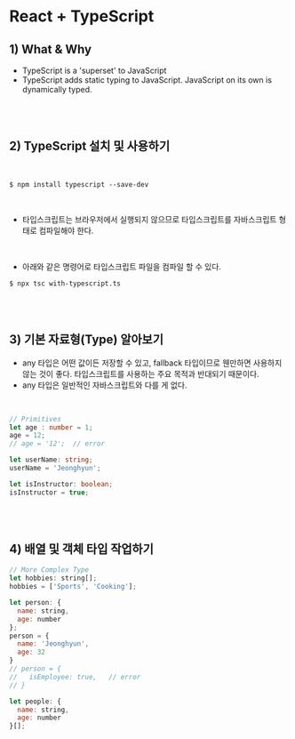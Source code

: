 # React + TypeScript

## 1) What & Why
-   TypeScript is a 'superset' to JavaScript
-   TypeScript adds static typing to JavaScript. JavaScript on its own is dynamically typed. 

<br><br>

## 2) TypeScript 설치 및 사용하기

<br>

```
$ npm install typescript --save-dev
```

<br>

-   타입스크립트는 브라우저에서 실행되지 않으므로 타입스크립트를 자바스크립트 형태로 컴파일해야 한다.

<br>

-   아래와 같은 명령어로 타입스크립트 파일을 컴파일 할 수 있다.

```
$ npx tsc with-typescript.ts
```

<br><br>

## 3) 기본 자료형(Type) 알아보기

-   any 타입은 어떤 값이든 저장할 수 있고, fallback 타입이므로 웬만하면 사용하지 않는 것이 좋다. 타입스크립트를 사용하는 주요 목적과 반대되기 때문이다. 
-   any 타입은 일반적인 자바스크립트와 다를 게 없다. 

<br>

```typescript
// Primitives
let age : number = 1;
age = 12;
// age = '12';  // error

let userName: string;
userName = 'Jeonghyun';

let isInstructor: boolean;
isInstructor = true;
```

<br><br>

## 4) 배열 및 객체 타입 작업하기

```javascript
// More Complex Type
let hobbies: string[];
hobbies = ['Sports', 'Cooking'];

let person: {
  name: string, 
  age: number
};
person = {
  name: 'Jeonghyun',
  age: 32
}
// person = {
//   isEmployee: true,   // error
// }

let people: {
  name: string, 
  age: number
}[];

```